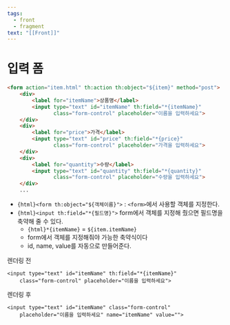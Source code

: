 ```yaml
---
tags:
  - front
  - fragment
text: "[[Front]]"
---
```

# 입력 폼
~~~html
<form action="item.html" th:action th:object="${item}" method="post">  
    <div>  
        <label for="itemName">상품명</label>  
        <input type="text" id="itemName" th:field="*{itemName}" 
	           class="form-control" placeholder="이름을 입력하세요">  
    </div>  
    <div>  
        <label for="price">가격</label>  
        <input type="text" id="price" th:field="*{price}" 
	           class="form-control" placeholder="가격을 입력하세요">  
    </div>  
    <div>  
        <label for="quantity">수량</label>  
        <input type="text" id="quantity" th:field="*{quantity}" 
	           class="form-control" placeholder="수량을 입력하세요">  
    </div>  
    ...
~~~

- `{html}<form th:object="${객체이름}">` : `<form>`에서 사용할 객체를 지정한다.
- `{html}<input th:field="*{필드명}">` form에서 객체를 지정해 줬으면 필드명을 축약해 줄 수 있다.
	- `{html}*{itemName}` = `${item.itemName}` 
	- form에서 객체를 지정해줘야 가능한 축약식이다
	- id, name, value를 자동으로 만들어준다.

렌더링 전
~~~
<input type="text" id="itemName" th:field="*{itemName}" 
	class="form-control" placeholder="이름을 입력하세요">
~~~

렌더링 후
~~~
<input type="text" id="itemName" class="form-control" 
	placeholder="이름을 입력하세요" name="itemName" value="">
~~~


